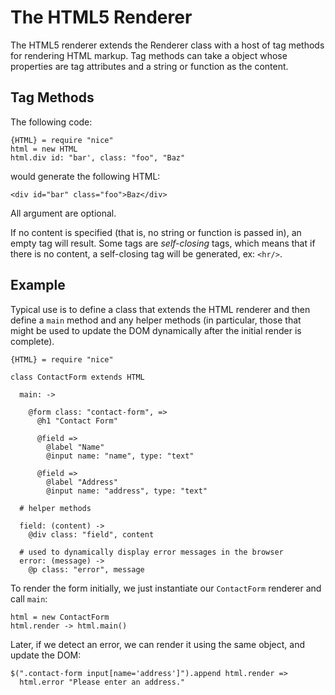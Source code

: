 # The HTML5 Renderer

The HTML5 renderer extends the Renderer class with a host of tag methods for rendering HTML markup. Tag methods can take a object whose properties are tag attributes and a string or function as the content.

## Tag Methods

The following code:

    {HTML} = require "nice"
    html = new HTML
    html.div id: "bar', class: "foo", "Baz"
    
would generate the following HTML:

    <div id="bar" class="foo">Baz</div>
    
All argument are optional.

If no content is specified (that is, no string or function is passed in), an empty tag will result. Some tags are _self-closing_ tags, which means that if there is no content, a self-closing tag will be generated, ex: `<hr/>`.

## Example

Typical use is to define a class that extends the HTML renderer and then define a `main` method and any helper methods (in particular, those that might be used to update the DOM dynamically after the initial render is complete).

    {HTML} = require "nice"
    
    class ContactForm extends HTML
    
      main: ->
        
        @form class: "contact-form", =>
          @h1 "Contact Form"
          
          @field => 
            @label "Name"
            @input name: "name", type: "text"
            
          @field => 
            @label "Address"
            @input name: "address", type: "text"
        
      # helper methods
      
      field: (content) ->
        @div class: "field", content
        
      # used to dynamically display error messages in the browser
      error: (message) ->
        @p class: "error", message
        
To render the form initially, we just instantiate our `ContactForm` renderer and call `main`:

    html = new ContactForm
    html.render -> html.main()
    
Later, if we detect an error, we can render it using the same object, and update the DOM:

    $(".contact-form input[name='address']").append html.render =>  
      html.error "Please enter an address."